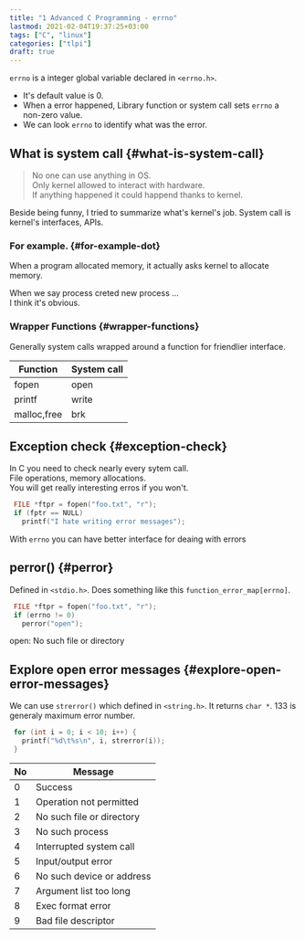 ```yaml
---
title: "1 Advanced C Programming - errno"
lastmod: 2021-02-04T19:37:25+03:00
tags: ["C", "linux"]
categories: ["tlpi"]
draft: true
---
```


`errno` is a integer global variable declared in `<errno.h>`.

-   It's default value is 0.
-   When a error happened, Library function or system call sets `errno` a non-zero value.
-   We can look `errno` to identify what was the error.


## What is system call {#what-is-system-call}

>
>
> No one can use anything in OS.<br>
> Only kernel allowed to interact with hardware.<br>
> If anything happened it could happend thanks to kernel.<br>

Beside being funny, I tried to summarize what's kernel's job.
System call is kernel's interfaces, APIs.


### For example. {#for-example-dot}

When a program allocated memory, it actually asks kernel to allocate memory.

When we say process creted new process ...<br>
I think it's obvious.


### Wrapper Functions {#wrapper-functions}

Generally system calls wrapped around a function for friendlier interface.

| Function    | System call |
|-------------|-------------|
| fopen       | open        |
| printf      | write       |
| malloc,free | brk         |


## Exception check {#exception-check}

In C you need to check nearly every sytem call.<br />
File operations, memory allocations.<br />
You will get really interesting erros if you won't.<br />

```C
 FILE *ftpr = fopen("foo.txt", "r");
 if (fptr == NULL)
   printf("I hate writing error messages");
```

With `errno` you can have better interface for deaing with errors


## perror() {#perror}

Defined in `<stdio.h>`.
Does something like this `function_error_map[errno]`.

```C
 FILE *ftpr = fopen("foo.txt", "r");
 if (errno != 0)
   perror("open");
```

open: No such file or directory


## Explore open error messages {#explore-open-error-messages}

We can use `strerror()` which defined in `<string.h>`.
It returns `char *`.
133 is generaly maximum error number.

```C
 for (int i = 0; i < 10; i++) {
   printf("%d\t%s\n", i, strerror(i));
 }
```

| No | Message                   |
|----|---------------------------|
| 0  | Success                   |
| 1  | Operation not permitted   |
| 2  | No such file or directory |
| 3  | No such process           |
| 4  | Interrupted system call   |
| 5  | Input/output error        |
| 6  | No such device or address |
| 7  | Argument list too long    |
| 8  | Exec format error         |
| 9  | Bad file descriptor       |
